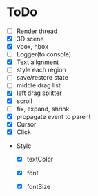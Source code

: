 # ToDo
* [ ] Render thread
* [x] 3D scene
* [x] vbox, hbox
* [ ] Logger(to console)
* [x] Text alignment
* [ ] style each region
* [ ] save/restore state
* [ ] middle drag list
* [x] left drag splitter
* [x] scroll
* [ ] fix, expand, shrink
* [x] propagate event to parent
* [x] Cursor
* [x] Click
* Style
    * [x] textColor
    * [x] font
    * [x] fontSize

